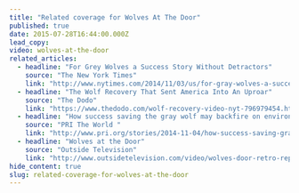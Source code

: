 ```yaml
---
title: "Related coverage for Wolves At The Door"
published: true
date: 2015-07-28T16:44:00.000Z
lead_copy:
video: wolves-at-the-door
related_articles:
  - headline: "For Grey Wolves a Success Story Without Detractors"
    source: "The New York Times"
    link: "http://www.nytimes.com/2014/11/03/us/for-gray-wolves-a-success-story-not-without-detractors.html?gwh=2DC8091F78720307313AE97889A45128&gwt=pay"
  - headline: "The Wolf Recovery That Sent America Into An Uproar"
    source: "The Dodo"
    link: "https://www.thedodo.com/wolf-recovery-video-nyt-796979454.html"
  - headline: "How success saving the gray wolf may backfire on environmentalists"
    source: "PRI The World "
    link: "http://www.pri.org/stories/2014-11-04/how-success-saving-gray-wolf-may-backfire-environmentalists"
  - headline: "Wolves at the Door"
    source: "Outside Television"
    link: "http://www.outsidetelevision.com/video/wolves-door-retro-report-new-york-times"
hide_content: true
slug: related-coverage-for-wolves-at-the-door
---
```


